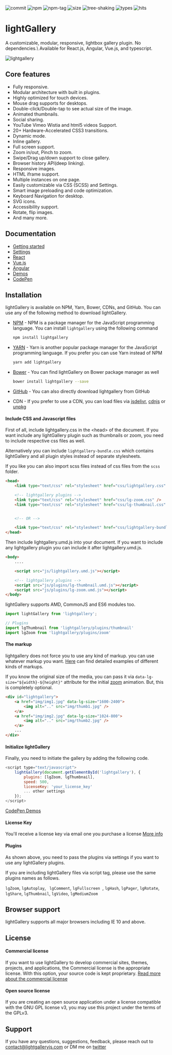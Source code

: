 ![commit](https://badgen.net/github/last-commit/sachinchoolur/lightGallery/next)
![npm](https://img.shields.io/npm/v/lightgallery.svg?color=red)
![npm-tag](https://badgen.net/github/tag/sachinchoolur/lightgallery)
![size](https://badgen.net/bundlephobia/minzip/lightgallery?color=cyan)
![tree-shaking](https://badgen.net/bundlephobia/tree-shaking/lightgallery?color=purple)
![types](https://badgen.net/npm/types/lightgallery?color=blue)
![hits](https://badgen.net/jsdelivr/hits/npm/lightgallery?color=pink)

# lightGallery

A customizable, modular, responsive, lightbox gallery plugin. No dependencies.\\
Available for React.js, Angular, Vue.js, and typescript.

![lightgallery](https://www.lightgalleryjs.com/lightgallery-demo.png)

## Core features

- Fully responsive.
- Modular architecture with built in plugins.
- Highly optimized for touch devices.
- Mouse drag supports for desktops.
- Double-click/Double-tap to see actual size of the image.
- Animated thumbnails.
- Social sharing.
- YouTube Vimeo Wistia and html5 videos Support.
- 20+ Hardware-Accelerated CSS3 transitions.
- Dynamic mode.
- Inline gallery.
- Full screen support.
- Zoom in/out, Pinch to zoom.
- Swipe/Drag up/down support to close gallery.
- Browser history API(deep linking).
- Responsive images.
- HTML iframe support.
- Multiple instances on one page.
- Easily customizable via CSS (SCSS) and Settings.
- Smart image preloading and code optimization.
- Keyboard Navigation for desktop.
- SVG icons.
- Accessibility support.
- Rotate, flip images.
- And many more.

## Documentation

- [Getting started](https://www.lightgalleryjs.com/docs/getting-started/)
- [Settings](https://www.lightgalleryjs.com/docs/settings/)
- [React](https://www.lightgalleryjs.com/docs/react/)
- [Vue.js](https://www.lightgalleryjs.com/docs/vue/)
- [Angular](https://www.lightgalleryjs.com/docs/angular/)
- [Demos](https://www.lightgalleryjs.com/demos/thumbnails/)
- [CodePen](https://codepen.io/collection/BNNjpR)

## Installation

lightGallery is available on NPM, Yarn, Bower, CDNs, and GitHub. You can use any
of the following method to download lightGallery.

- [NPM](https://www.npmjs.com/) - NPM is a package manager for the JavaScript
  programming language. You can install `lightgallery` using the following
  command

  ```sh
  npm install lightgallery
  ```

- [YARN](https://yarnpkg.com/) - Yarn is another popular package manager for
  the JavaScript programming language. If you prefer you can use Yarn instead
  of NPM

  ```sh
  yarn add lightgallery
  ```

- [Bower](http://bower.io) - You can find lightGallery on Bower package
  manager as well

  ```sh
  bower install lightgallery --save
  ```

- [GitHub](https://github.com/sachinchoolur/lightGallery/archive/master.zip) -
  You can also directly download lightgallery from GitHub

- CDN - If you prefer to use a CDN, you can load files via
  [jsdelivr](https://www.jsdelivr.com/projects/lightgallery),
  [cdnjs](https://cdnjs.com/libraries/lightgallery) or
  [unpkg](https://unpkg.com/browse/lightgallery@latest/)

#### Include CSS and Javascript files

First of all, include lightgallery.css in the &lt;head> of the document. If
you want include any lightGallery plugin such as thumbnails or zoom, you need to
include respective css files as well.

Alternatively you can include `lightgallery-bundle.css` which contains
lightGallery and all plugin styles instead of separate stylesheets.

If you like you can also import scss files instead of css files from the `scss`
folder.

```HTML
<head>
    <link type="text/css" rel="stylesheet" href="css/lightgallery.css" />

    <!-- lightgallery plugins -->
    <link type="text/css" rel="stylesheet" href="css/lg-zoom.css" />
    <link type="text/css" rel="stylesheet" href="css/lg-thumbnail.css" />


    <!-- OR -->

    <link type="text/css" rel="stylesheet" href="css/lightgallery-bundle.css" />
</head>
```

Then include lightgallery.umd.js into your document. If you want to include any
lightgallery plugin you can include it after lightgallery.umd.js.

```HTML
<body>
    ....

    <script src="js/lightgallery.umd.js"></script>

    <!-- lightgallery plugins -->
    <script src="js/plugins/lg-thumbnail.umd.js"></script>
    <script src="js/plugins/lg-zoom.umd.js"></script>
</body>
```

lightGallery supports AMD, CommonJS and ES6 modules too.

```JavaScript
import lightGallery from 'lightgallery';

// Plugins
import lgThumbnail from 'lightgallery/plugins/thumbnail'
import lgZoom from 'lightgallery/plugins/zoom'

```

#### The markup

lightgallery does not force you to use any kind of markup. you can use whatever
markup you want.
<a href="https://www.lightgalleryjs.com/demos/html-markup/">Here</a> can find
detailed examples of different kinds of markups.

If you know the original size of the media, you can pass it via
`data-lg-size="${width}-${height}"` attribute for the initial
[zoom](https://www.lightgalleryjs.com/docs/settings/#zoomFromOrigin) animation.
But, this is completely optional.

```HTML
<div id="lightgallery">
    <a href="img/img1.jpg" data-lg-size="1600-2400">
        <img alt=".." src="img/thumb1.jpg" />
    </a>
    <a href="img/img2.jpg" data-lg-size="1024-800">
        <img alt=".." src="img/thumb2.jpg" />
    </a>
    ...
</div>
```

#### Initialize lightGallery

Finally, you need to initiate the gallery by adding the following code.

```javascript
<script type="text/javascript">
    lightGallery(document.getElementById('lightgallery'), {
        plugins: [lgZoom, lgThumbnail],
        speed: 500,
        licenseKey: 'your_license_key'
        ... other settings
    });
</script>
```

[CodePen Demos](https://codepen.io/collection/BNNjpR)

#### License Key

You'll receive a license key via email one you purchase a
license [More info](https://www.lightgalleryjs.com/docs/settings/#licenseKey)

#### Plugins

As shown above, you need to pass the plugins via settings if you want to use any
lightGallery plugins.

If you are including lightGallery files via script tag, please use the same
plugins names as follows.

`lgZoom`, `lgAutoplay`, ` lgComment`, `lgFullscreen `, `lgHash`, `lgPager`,
`lgRotate`, `lgShare`, `lgThumbnail`, `lgVideo`, `lgMediumZoom`

## Browser support

lightGallery supports all major browsers including IE 10 and above.

## License

#### Commercial license

If you want to use lightGallery to develop commercial sites, themes, projects,
and applications, the Commercial license is the appropriate license. With this
option, your source code is kept proprietary.
[Read more about the commercial license](https://www.lightgalleryjs.com/license/)

#### Open source license

If you are creating an open source application under a license compatible with
the GNU GPL license v3, you may use this project under the terms of the GPLv3.

## Support

If you have any questions, suggestions, feedback, please reach out
to [contact@lightgalleryjs.com](mailto:contact@lightgalleryjs.com) or DM me
on [twitter](https://twitter.com/SachinNeravath)

